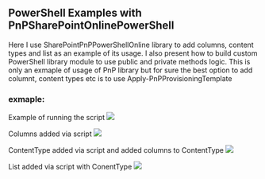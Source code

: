 ## PowerShell Examples with PnPSharePointOnlinePowerShell

Here I use SharePointPnPPowerShellOnline library to add columns, content types and list as an example of its usage.
I also present how to build custom PowerShell library module to use public and private methods logic.
This is only an exmaple of usage of PnP library but for sure the best option to add columnt, content types etc is to use Apply-PnPProvisioningTemplate

### exmaple:
Example of running the script
![](../Images/ExampleOfRunScript.png)

Columns added via script
![](../Images/Columns.png)

ContentType added via script and added columns to ContentType
![](../Images/ContentType.png)

List added via script with ConentType
![](../Images/List.png)